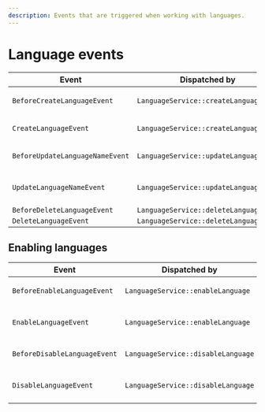 ```yaml
---
description: Events that are triggered when working with languages.
---
```


# Language events

| Event | Dispatched by | Properties |
|---|---|---|
|`BeforeCreateLanguageEvent`|`LanguageService::createLanguage`|`LanguageCreateStruct $languageCreateStruct`</br>`Language|null $language`|
|`CreateLanguageEvent`|`LanguageService::createLanguage`|`Language $language`</br>`LanguageCreateStruct $languageCreateStruct`|
|`BeforeUpdateLanguageNameEvent`|`LanguageService::updateLanguageName`|`Language $language`</br>`string $newName`</br>`Language|null $updatedLanguage`|
|`UpdateLanguageNameEvent`|`LanguageService::updateLanguageName`|`Language $updatedLanguage`</br>`Language $language`</br>`string $newName`|
|`BeforeDeleteLanguageEvent`|`LanguageService::deleteLanguage`|`Language $language`|
|`DeleteLanguageEvent`|`LanguageService::deleteLanguage`|`Language $language`|

## Enabling languages

| Event | Dispatched by | Properties |
|---|---|---|
|`BeforeEnableLanguageEvent`|`LanguageService::enableLanguage`|`Language $language`</br>`Language|null $enabledLanguage`|
|`EnableLanguageEvent`|`LanguageService::enableLanguage`|`Language $enabledLanguage`</br>`Language $language`|
|`BeforeDisableLanguageEvent`|`LanguageService::disableLanguage`|`Language $language`</br>`Language|null $disabledLanguage`|
|`DisableLanguageEvent`|`LanguageService::disableLanguage`|`Language $disabledLanguage`</br>`Language $language`|
